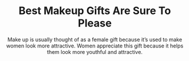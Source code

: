---
layout: post
title: Best Makeup Gifts Are Sure To Please
subtitle: Make up is usually thought of as a female gift because it’s used to make women look more attractive. Women appreciate this gift because it helps them look more youthful and attractive.
header-img: "img/post/2023/09/copied/medium_Makeup_gifts_c0c580ebbd.jpg"
header-style: text
permalink: "/makeup-gifts/"
catalog: true
tags:
  - Recipients 
  - Men
---   